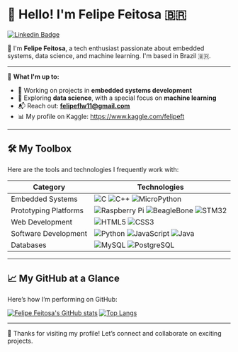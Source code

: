 # 👋 Hello! I'm Felipe Feitosa 🇧🇷

[![Linkedin Badge](https://img.shields.io/badge/-LinkedIn-blue?style=for-the-badge&logo=Linkedin&logoColor=white&link=https://www.linkedin.com/in/felipe-feitosa-teixeira-7894a020a/)](https://www.linkedin.com/in/felipe-feitosa-teixeira-7894a020a/)

💁 I'm **Felipe Feitosa**, a tech enthusiast passionate about embedded systems, data science, and machine learning. I'm based in Brazil 🇧🇷.

---

🔧 **What I'm up to:**  
- 🚀 Working on projects in **embedded systems development**  
- 🤖 Exploring **data science**, with a special focus on **machine learning**  
- 📬 Reach out: **felipeflw11@gmail.com**
- 📊 My profile on Kaggle: https://www.kaggle.com/felipeft

---

## 🛠️ My Toolbox
Here are the tools and technologies I frequently work with:

| **Category**           | **Technologies**                                                                                   |
|-------------------------|---------------------------------------------------------------------------------------------------|
| Embedded Systems        | ![C](https://img.shields.io/badge/c-%2300599C.svg?style=for-the-badge&logo=c&logoColor=white) ![C++](https://img.shields.io/badge/c++-%2300599C.svg?style=for-the-badge&logo=c%2B%2B&logoColor=white) ![MicroPython](https://img.shields.io/badge/micropython-003B57?style=for-the-badge&logo=micropython&logoColor=white) |
| Prototyping Platforms   | ![Raspberry Pi](https://img.shields.io/badge/Raspberry%20Pi-A22846?style=for-the-badge&logo=Raspberry%20Pi&logoColor=white) ![BeagleBone](https://img.shields.io/badge/BeagleBone-000000?style=for-the-badge&logo=BeagleBone&logoColor=white) ![STM32](https://img.shields.io/badge/STM32-03234B?style=for-the-badge&logo=STMicroelectronics&logoColor=white) |
| Web Development         | ![HTML5](https://img.shields.io/badge/HTML5-E34F26?style=for-the-badge&logo=html5&logoColor=white) ![CSS3](https://img.shields.io/badge/CSS3-1572B6?style=for-the-badge&logo=css3&logoColor=white) |
| Software Development    | ![Python](https://img.shields.io/badge/python-3670A0?style=for-the-badge&logo=python&logoColor=ffdd54) ![JavaScript](https://img.shields.io/badge/JavaScript-F7DF1E?style=for-the-badge&logo=javascript&logoColor=black) ![Java](https://img.shields.io/badge/Java-ED8B00?style=for-the-badge&logo=openjdk&logoColor=white) |
| Databases               | ![MySQL](https://img.shields.io/badge/MySQL-4479A1?style=for-the-badge&logo=mysql&logoColor=white) ![PostgreSQL](https://img.shields.io/badge/postgresql-4169e1?style=for-the-badge&logo=postgresql&logoColor=white)|

---

## 📈 My GitHub at a Glance
Here’s how I’m performing on GitHub:

[![Felipe Feitosa's GitHub stats](https://github-readme-stats.vercel.app/api?username=felipeft&hide_title=true&hide_border=true&show_icons=true&theme=tokyonight&include_all_commits=true&count_private=true)](https://github.com/felipeft)
[![Top Langs](https://github-readme-stats.vercel.app/api/top-langs?username=felipeft&layout=compact&theme=tokyonight&hide_border=true&langs_count=6)](https://github.com/felipeft)

---

🎉 Thanks for visiting my profile! Let’s connect and collaborate on exciting projects.
